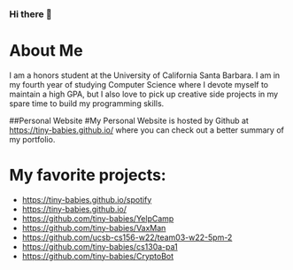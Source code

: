 ### Hi there 👋
# About Me
I am a honors student at the University of California Santa Barbara. I am in my fourth year of studying Computer Science where I devote myself to maintain a high GPA, but I also love to pick up creative side projects in my spare time to build my programming skills.

##Personal Website
#My Personal Website is hosted by Github at <https://tiny-babies.github.io/> where you can check out a better summary of my portfolio.

# My favorite projects:
- <https://tiny-babies.github.io/spotify>
- <https://tiny-babies.github.io/>
- <https://github.com/tiny-babies/YelpCamp>
- <https://github.com/tiny-babies/VaxMan>
- <https://github.com/ucsb-cs156-w22/team03-w22-5pm-2>
- <https://github.com/tiny-babies/cs130a-pa1>
- <https://github.com/tiny-babies/CryptoBot>


